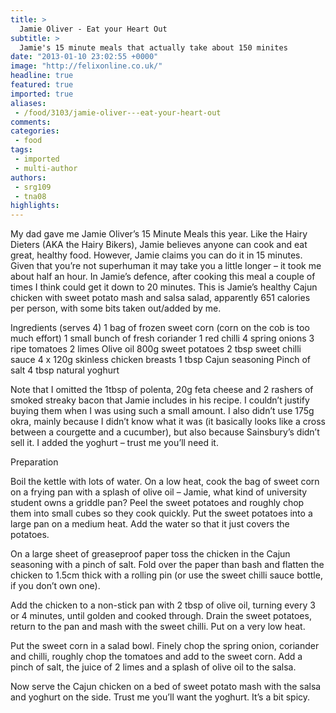 ```yaml
---
title: >
  Jamie Oliver - Eat your Heart Out
subtitle: >
  Jamie's 15 minute meals that actually take about 150 minites
date: "2013-01-10 23:02:55 +0000"
image: "http://felixonline.co.uk/"
headline: true
featured: true
imported: true
aliases:
 - /food/3103/jamie-oliver---eat-your-heart-out
comments:
categories:
 - food
tags:
 - imported
 - multi-author
authors:
 - srg109
 - tna08
highlights:
---
```


My dad gave me Jamie Oliver’s 15 Minute Meals this year. Like the Hairy Dieters (AKA the Hairy Bikers), Jamie believes anyone can cook and eat great, healthy food. However, Jamie claims you can do it in 15 minutes. Given that you’re not superhuman it may take you a little longer – it took me about half an hour. In Jamie’s defence, after cooking this meal a couple of times I think could get it down to 20 minutes.
 This is Jamie’s healthy Cajun chicken with sweet potato mash and salsa salad, apparently 651 calories per person, with some bits taken out/added by me.

Ingredients (serves 4)
 1 bag of frozen sweet corn (corn on the cob is too much effort)
 1 small bunch of fresh coriander
 1 red chilli
 4 spring onions
 3 ripe tomatoes
 2 limes
 Olive oil
 800g sweet potatoes
 2 tbsp sweet chilli sauce
 4 x 120g skinless chicken breasts
 1 tbsp Cajun seasoning
 Pinch of salt
 4 tbsp natural yoghurt

Note that I omitted the 1tbsp of polenta, 20g feta cheese and 2 rashers of smoked streaky bacon that Jamie includes in his recipe. I couldn’t justify buying them when I was using such a small amount. I also didn’t use 175g okra, mainly because I didn’t know what it was (it basically looks like a cross between a courgette and a cucumber), but also because Sainsbury’s didn’t sell it. I added the yoghurt – trust me you’ll need it.

Preparation

Boil the kettle with lots of water. On a low heat, cook the bag of sweet corn on a frying pan with a splash of olive oil – Jamie, what kind of university student owns a griddle pan? Peel the sweet potatoes and roughly chop them into small cubes so they cook quickly. Put the sweet potatoes into a large pan on a medium heat. Add the water so that it just covers the potatoes.

On a large sheet of greaseproof paper toss the chicken in the Cajun seasoning with a pinch of salt. Fold over the paper than bash and flatten the chicken to 1.5cm thick with a rolling pin (or use the sweet chilli sauce bottle, if you don’t own one).

Add the chicken to a non-stick pan with 2 tbsp of olive oil, turning every 3 or 4 minutes, until golden and cooked through. Drain the sweet potatoes, return to the pan and mash with the sweet chilli. Put on a very low heat.

Put the sweet corn in a salad bowl. Finely chop the spring onion, coriander and chilli, roughly chop the tomatoes and add to the sweet corn. Add a pinch of salt, the juice of 2 limes and a splash of olive oil to the salsa.

Now serve the Cajun chicken on a bed of sweet potato mash with the salsa and yoghurt on the side. Trust me you’ll want the yoghurt. It’s a bit spicy.

